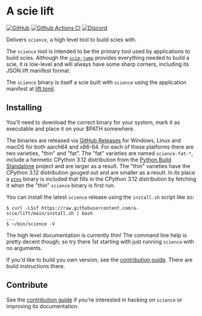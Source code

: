 # A scie lift

[![GitHub](https://img.shields.io/github/license/a-scie/lift)](LICENSE)
[![Github Actions CI](https://github.com/a-scie/lift/actions/workflows/ci.yml/badge.svg)](https://github.com/a-scie/lift/actions/workflows/ci.yml)
[![Discord](https://img.shields.io/discord/1113502044922322954)](https://scie.app/discord)

Delivers `science`, a high level tool to build scies with.

The `science` tool is intended to be the primary tool used by applications to build scies. Although
the [`scie-jump`](https://github.com/a-scie/jump) provides everything needed to build a scie, it is
low-level and will always have some sharp corners, including its JSON lift manifest format.

The `science` binary is itself a scie built with `science` using the application manifest at
[lift.toml](lift.toml).

## Installing

You'll need to download the correct binary for your system, mark it as executable and place it on
your $PATH somewhere.

The binaries are released via [GitHub Releases](https://github.com/a-scie/lift/releases)
for Windows, Linux and macOS for both aarch64 and x86-64. For each of these platforms
there are two varieties, "thin" and "fat". The "fat" varieties are named `science-fat-*`, include
a hermetic CPython 3.12 distribution from the [Python Build Standalone]() project and are larger as
a result. The "thin" varieties have the CPython 3.12 distribution gouged out and are smaller as a
result. In its place a [`ptex`](https://github.com/a-scie/ptex) binary is included that fills in the
CPython 3.12 distribution by fetching it when the "thin" `science` binary is first run.

You can install the latest `science` release using the `install.sh` script like so:

```
$ curl -LSsf https://raw.githubusercontent.com/a-scie/lift/main/install.sh | bash
...
$ ~/bin/science -V
```

The high level documentation is currently thin! The command line help is pretty decent though; so
try there 1st starting with just running `science` with no arguments.

If you'd like to build you own version, see the [contribution guide](CONTRIBUTING.md). There are
build instructions there.

## Contribute

See the [contribution guide](CONTRIBUTING.md) if you're interested in hacking on `science` or
improving its documentation.
